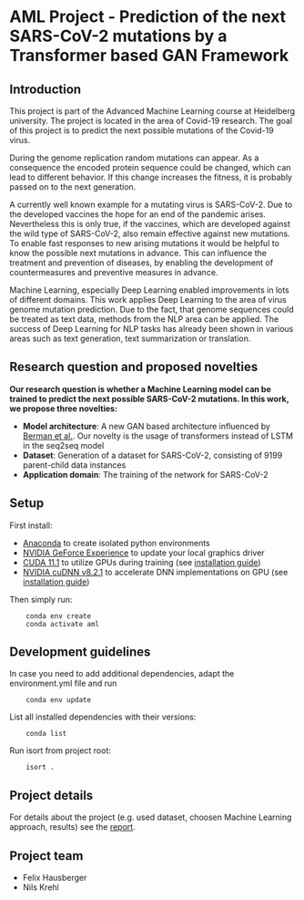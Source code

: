 # AML Project - Prediction of the next SARS-CoV-2 mutations by a Transformer based GAN Framework

## Introduction  

This project is part of the Advanced Machine Learning course at Heidelberg university. The project is located in the area 
of Covid-19 research. The goal of this project is to predict the next possible mutations of the Covid-19 virus.

During the genome replication random mutations can appear. As a consequence the encoded protein sequence could be changed, which can lead to different behavior. If this change increases the fitness, it is probably passed on to the next generation. 

A currently well known example for a mutating virus is SARS-CoV-2. Due to the developed vaccines the hope for an end of the pandemic arises. Nevertheless this is only true, if the vaccines, which are developed against the wild type of SARS-CoV-2, also remain effective against new mutations. To enable fast responses to new arising mutations it would be helpful to know the possible next mutations in advance. This can influence the treatment and prevention of diseases, by enabling the development of countermeasures and preventive measures in advance.

Machine Learning, especially Deep Learning enabled improvements in lots of different domains. This work applies Deep Learning to the area of virus genome mutation prediction. Due to the fact, that genome sequences could be treated as text data, methods from the NLP area can be applied. The success of Deep Learning for NLP tasks has already been shown in various areas such as text generation, text summarization or translation.

## Research question and proposed novelties  

**Our research question is whether a Machine Learning model can be trained to predict the next possible SARS-CoV-2 mutations. In this work, we propose three novelties:**

- **Model architecture**: A new GAN based architecture influenced by [Berman et al.](https://arxiv.org/abs/2008.11790). Our novelty is the usage of transformers instead of LSTM in the seq2seq model
- **Dataset**: Generation of a dataset for SARS-CoV-2, consisting of 9199 parent-child data instances
- **Application domain**: The training of the network for SARS-CoV-2


## Setup

First install:

- [Anaconda](https://www.anaconda.com/products/individual) to create isolated python environments
- [NVIDIA GeForce Experience](https://www.nvidia.com/de-de/geforce/geforce-experience/) to update your local graphics driver
- [CUDA 11.1](https://developer.nvidia.com/cuda-11.1.0-download-archive) to utilize GPUs during training (see [installation guide](https://docs.nvidia.com/cuda/cuda-installation-guide-microsoft-windows/index.html))
- [NVIDIA cuDNN v8.2.1](https://developer.nvidia.com/cudnn) to accelerate DNN implementations on GPU (see [installation guide](https://docs.nvidia.com/deeplearning/cudnn/install-guide/index.html))

Then simply run:

        conda env create
        conda activate aml

## Development guidelines

In case you need to add additional dependencies, adapt the environment.yml file and run

        conda env update

List all installed dependencies with their versions:

        conda list

Run isort from project root:

        isort .

## Project details

For details about the project (e.g. used dataset, choosen Machine Learning approach, results) see the [report](https://github.com/nilskre/AML-covid-project/blob/main/docs/report/report.pdf).

## Project team

- Felix Hausberger
- Nils Krehl

